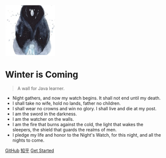 ![logo](self.png)

# Winter is Coming

> A wall for Java learner.

* Night gathers, and now my watch begins. It shall not end until my death.
* I shall take no wife, hold no lands, father no children.
* I shall wear no crowns and win no glory. I shall live and die at my post.
* I am the sword in the darkness.
* I am the watcher on the walls.
* I am the fire that burns against the cold, the light that wakes the sleepers, the shield that guards the realms of men.
* I pledge my life and honor to the Night's Watch, for this night, and all the nights to come.


[GitHub](https://github.com/docsifyjs/docsify/)
[知乎]()
[Get Started](README.md)
